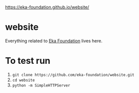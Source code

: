 https://eka-foundation.github.io/website/

# website
Everything related to <a href="http://eka.to">Eka Foundation</a> lives here.

# To test run
1. `git clone https://github.com/eka-foundation/website.git`
2. `cd website`
3. `python -m SimpleHTTPServer`
